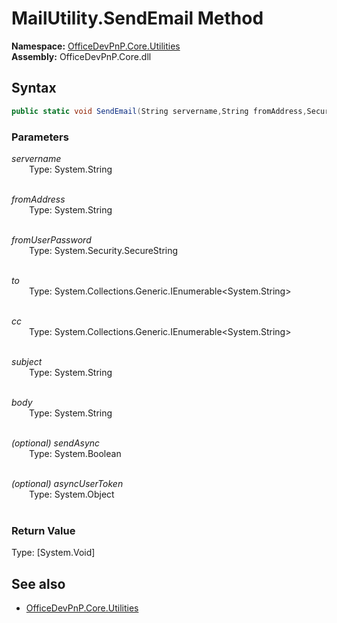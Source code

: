 # MailUtility.SendEmail Method  
**Namespace:** [OfficeDevPnP.Core.Utilities](OfficeDevPnP.Core.Utilities.md)  
**Assembly:** OfficeDevPnP.Core.dll  
## Syntax
```C#
public static void SendEmail(String servername,String fromAddress,SecureString fromUserPassword,IEnumerable<String> to,IEnumerable<String> cc,String subject,String body,Boolean sendAsync,Object asyncUserToken)
```
### Parameters
*servername*  
&emsp;&emsp;Type: System.String  
&emsp;&emsp;  
  
*fromAddress*  
&emsp;&emsp;Type: System.String  
&emsp;&emsp;  
  
*fromUserPassword*  
&emsp;&emsp;Type: System.Security.SecureString  
&emsp;&emsp;  
  
*to*  
&emsp;&emsp;Type: System.Collections.Generic.IEnumerable<System.String>  
&emsp;&emsp;  
  
*cc*  
&emsp;&emsp;Type: System.Collections.Generic.IEnumerable<System.String>  
&emsp;&emsp;  
  
*subject*  
&emsp;&emsp;Type: System.String  
&emsp;&emsp;  
  
*body*  
&emsp;&emsp;Type: System.String  
&emsp;&emsp;  
  
*(optional) sendAsync*  
&emsp;&emsp;Type: System.Boolean  
&emsp;&emsp;  
  
*(optional) asyncUserToken*  
&emsp;&emsp;Type: System.Object  
&emsp;&emsp;  
  
### Return Value
Type: [System.Void]  

## See also
- [OfficeDevPnP.Core.Utilities](OfficeDevPnP.Core.Utilities.md)
